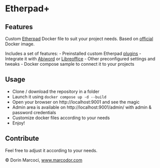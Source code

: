 

# Etherpad+


## Features

Custom [Etherpad](https://etherpad.org/) Docker file to suit your project needs.
Based on [official](https://github.com/ether/etherpad-lite/blob/develop/Dockerfile) Docker image.

Includes a set of features:
    - Preinstalled custom Etherpad [plugins](https://static.etherpad.org/)
    - Integrate it with [Abiword](https://gitlab.gnome.org/World/AbiWord) or [Libreoffice](https://www.libreoffice.org/)
    - Other preconfigured settings and tweaks
    - Docker compose sample to connect it to your projects


## Usage

 - Clone / download the repository in a folder
 - Launch it using `docker compose up -d --build`
 - Open your browser on http://localhost:9001 and see the magic
 - Admin area is available on http://localhost:9001/admin/ with admin & password credentials
 - Customize docker files according to your needs
 - Enjoy!

## Contribute

Feel free to adjust it according to your needs.

© Dorin Marcoci, www.marcodor.com
